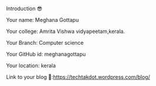 Introduction 😎

Your name: Meghana Gottapu

Your college: Amrita Vishwa vidyapeetam,kerala.

Your Branch: Computer science

Your GitHub id: meghanagottapu

Your location: kerala

Link to your blog 🔗:https://techtakdot.wordpress.com/blog/
